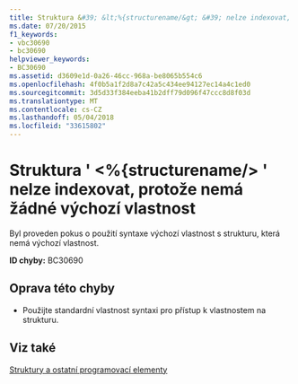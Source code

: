 ```yaml
---
title: Struktura &#39; &lt;%{structurename/&gt; &#39; nelze indexovat, protože nemá žádné výchozí vlastnost
ms.date: 07/20/2015
f1_keywords:
- vbc30690
- bc30690
helpviewer_keywords:
- BC30690
ms.assetid: d3609e1d-0a26-46cc-968a-be8065b554c6
ms.openlocfilehash: 4f0b5a1f2d8a7c42a5c434ee94127ec14a4c1ed0
ms.sourcegitcommit: 3d5d33f384eeba41b2dff79d096f47ccc8d8f03d
ms.translationtype: MT
ms.contentlocale: cs-CZ
ms.lasthandoff: 05/04/2018
ms.locfileid: "33615802"
---
```

# <a name="structure-39ltstructurenamegt39-cannot-be-indexed-because-it-has-no-default-property"></a>Struktura &#39; &lt;%{structurename/&gt; &#39; nelze indexovat, protože nemá žádné výchozí vlastnost
Byl proveden pokus o použití syntaxe výchozí vlastnost s strukturu, která nemá výchozí vlastnost.  
  
 **ID chyby:** BC30690  
  
## <a name="to-correct-this-error"></a>Oprava této chyby  
  
-   Použijte standardní vlastnost syntaxi pro přístup k vlastnostem na strukturu.  
  
## <a name="see-also"></a>Viz také  

 [Struktury a ostatní programovací elementy](../../visual-basic/programming-guide/language-features/data-types/structures-and-other-programming-elements.md)  
 

